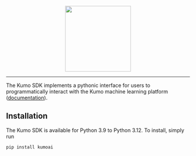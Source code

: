 <p align="center">
  <img height="180" src="https://s3.us-west-1.amazonaws.com/data.kumo.ai/img/kumo_pink_md.svg" />
</p>

______________________________________________________________________

The Kumo SDK implements a pythonic interface for users to programmatically
interact with the Kumo machine learning platform
([documentation](https://kumo-ai.github.io/kumo-sdk/docs/#)).

## Installation

The Kumo SDK is available for Python 3.9 to Python 3.12. To install, simply run

```
pip install kumoai
```
